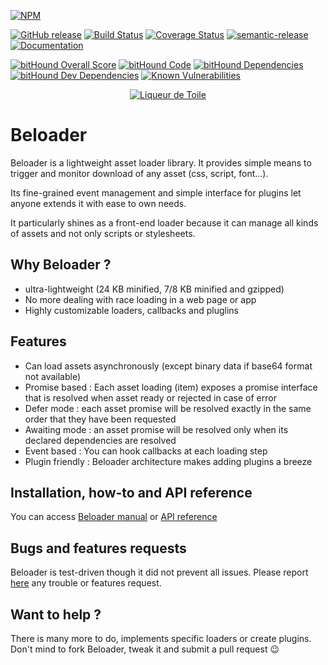 [![NPM](https://nodei.co/npm/beloader.png?downloads=true&downloadRank=true&stars=true)](https://www.npmjs.com/package/beloader)

[![GitHub release](https://img.shields.io/github/release/liqueurdetoile/beloader.svg)](https://github.com/liqueurdetoile/beloader)
[![Build Status](https://travis-ci.org/liqueurdetoile/beloader.svg?branch=master)](https://travis-ci.org/liqueurdetoile/beloader)
[![Coverage Status](https://coveralls.io/repos/github/liqueurdetoile/beloader/badge.svg?branch=master)](https://coveralls.io/github/liqueurdetoile/beloader?branch=master)
[![semantic-release](https://img.shields.io/badge/%20%20%F0%9F%93%A6%F0%9F%9A%80-semantic--release-e10079.svg)](https://github.com/semantic-release/semantic-release)
[![Documentation](https://liqueurdetoile.github.io/beloader/badge.svg)](https://liqueurdetoile.github.io/beloader/)

[![bitHound Overall Score](https://www.bithound.io/github/liqueurdetoile/beloader/badges/score.svg)](https://www.bithound.io/github/liqueurdetoile/beloader)
[![bitHound Code](https://www.bithound.io/github/liqueurdetoile/beloader/badges/code.svg)](https://www.bithound.io/github/liqueurdetoile/beloader)
[![bitHound Dependencies](https://www.bithound.io/github/liqueurdetoile/beloader/badges/dependencies.svg)](https://www.bithound.io/github/liqueurdetoile/beloader/master/dependencies/npm)
[![bitHound Dev Dependencies](https://www.bithound.io/github/liqueurdetoile/beloader/badges/devDependencies.svg)](https://www.bithound.io/github/liqueurdetoile/beloader/master/dependencies/npm)
[![Known Vulnerabilities](https://snyk.io/test/github/liqueurdetoile/beloader/badge.svg?targetFile=package.json)](https://snyk.io/test/github/liqueurdetoile/beloader?targetFile=package.json)

<p align="center"><a href="https://liqueurdetoile.com" target="\_blank"><img src="https://hosting.liqueurdetoile.com/logo_lqdt.png" alt="Liqueur de Toile"></a></p>

# Beloader
Beloader is a lightweight asset loader library. It provides simple means to trigger and monitor download of any asset (css, script, font...).

Its fine-grained event management and simple interface for plugins let anyone extends it with ease to own needs.

It particularly shines as a front-end loader because it can manage all kinds of assets and not only scripts or stylesheets.

## Why Beloader ?
- ultra-lightweight (24 KB minified, 7/8 KB minified and gzipped) 
- No more dealing with race loading in a web page or app
- Highly customizable loaders, callbacks and pluglins

## Features
- Can load assets asynchronously (except binary data if base64 format not available)
- Promise based : Each asset loading (item) exposes a promise interface that is resolved when asset ready or rejected in case of error
- Defer mode : each asset promise will be resolved exactly in the same order that they have been requested
- Awaiting mode : an asset promise will be resolved only when its declared dependencies are resolved
- Event based : You can hook callbacks at each loading step
- Plugin friendly : Beloader architecture makes adding plugins a breeze

## Installation, how-to and API reference
You can access [Beloader manual](https://liqueurdetoile.github.io/beloader/manual/index.html) or [API reference](https://liqueurdetoile.github.io/beloader/identifiers.html)

## Bugs and features requests
Beloader is test-driven though it did not prevent all issues. Please report [here](https://github.com/liqueurdetoile/beloader/issues) any trouble or features request.

## Want to help ?
There is many more to do, implements specific loaders or create plugins. Don't mind to fork Beloader, tweak it and submit a pull request :wink:

